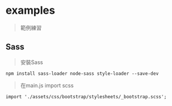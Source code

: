 # examples

> 範例練習

## Sass

> 安裝Sass
```
npm install sass-loader node-sass style-loader --save-dev 
```
> 在main.js import scss
```
import './assets/css/bootstrap/stylesheets/_bootstrap.scss';
```

